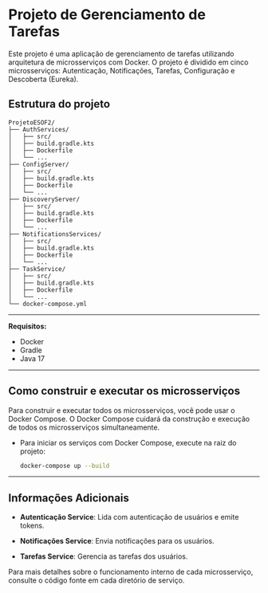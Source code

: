 # Projeto de Gerenciamento de Tarefas

Este projeto é uma aplicação de gerenciamento de tarefas utilizando arquitetura de microsserviços com Docker. O projeto é dividido em cinco microsserviços: Autenticação, Notificações, Tarefas, Configuração e Descoberta (Eureka).

## Estrutura do projeto

``` plaintext
ProjetoESOF2/
├── AuthServices/
│   ├── src/
│   ├── build.gradle.kts
│   ├── Dockerfile
│   └── ...
├── ConfigServer/
│   ├── src/
│   ├── build.gradle.kts
│   ├── Dockerfile
│   └── ...
├── DiscoveryServer/
│   ├── src/
│   ├── build.gradle.kts
│   ├── Dockerfile
│   └── ...
├── NotificationsServices/
│   ├── src/
│   ├── build.gradle.kts
│   ├── Dockerfile
│   └── ...
├── TaskService/
│   ├── src/
│   ├── build.gradle.kts
│   ├── Dockerfile
│   └── ...
└── docker-compose.yml
```

---

**Requisitos:**
* Docker
* Gradle
* Java 17

---

## Como construir e executar os microsserviços

[//]: # ()
[//]: # (### 1. Autenticação Service)

[//]: # ()
[//]: # (- Navegue até o diretório `AuthServices`:)

[//]: # ()
[//]: # (    - **Windows/macOS/Linux:** `cd ProjetoESOF2/AuthServices`)

[//]: # ()
[//]: # (- Construa o JAR do serviço:)

[//]: # ()
[//]: # (    - **Windows:** `.\gradlew.bat build`)

[//]: # (    - **macOS/Linux:** `./gradlew build`)

[//]: # ()
[//]: # (  **Observação:** Em sistemas Unix &#40;macOS/Linux&#41;, pode ser necessário garantir que o arquivo `gradlew` tenha permissão de execução. Para fazer isso, execute o seguinte comando:)

[//]: # ()
[//]: # (    ```bash)

[//]: # (    chmod +x gradlew)

[//]: # (    ```)

[//]: # ()
[//]: # (- Construa a imagem Docker:)

[//]: # ()
[//]: # (    ```bash)

[//]: # (    docker build -t auth-service:latest .)

[//]: # (    ```)

[//]: # ()
[//]: # (- Execute o container:)

[//]: # ()
[//]: # (    ```bash)

[//]: # (    docker run -p 8081:8081 auth-service:latest)

[//]: # (    ```)

[//]: # ()
[//]: # (---)

[//]: # ()
[//]: # (### 2. Notificações Service)

[//]: # ()
[//]: # (- Navegue até o diretório `NotificationsServices`:)

[//]: # ()
[//]: # (    - **Windows/macOS/Linux:** `cd ProjetoESOF2/NotificationsServices`)

[//]: # ()
[//]: # (- Construa o JAR do serviço:)

[//]: # ()
[//]: # (    - **Windows:** `.\gradlew.bat build`)

[//]: # (    - **macOS/Linux:** `./gradlew build`)

[//]: # ()
[//]: # (  **Observação:** Em sistemas Unix &#40;macOS/Linux&#41;, pode ser necessário garantir que o arquivo `gradlew` tenha permissão de execução. Para fazer isso, execute o seguinte comando:)

[//]: # ()
[//]: # (    ```bash)

[//]: # (    chmod +x gradlew)

[//]: # (    ```)

[//]: # ()
[//]: # (- Construa a imagem Docker:)

[//]: # ()
[//]: # (    ```bash)

[//]: # (    docker build -t notification-service:latest .)

[//]: # (    ```)

[//]: # ()
[//]: # (- Execute o container:)

[//]: # ()
[//]: # (    ```bash)

[//]: # (    docker run -p 8082:8082 notification-service:latest)

[//]: # (    ```)

[//]: # ()
[//]: # (---)

[//]: # ()
[//]: # (### 3. Tarefas Service)

[//]: # ()
[//]: # (- Navegue até o diretório `TaskService`:)

[//]: # ()
[//]: # (    - **Windows/macOS/Linux:** `cd ProjetoESOF2/TaskService`)

[//]: # ()
[//]: # (- Construa o JAR do serviço:)

[//]: # ()
[//]: # (    - **Windows:** `.\gradlew.bat build`)

[//]: # (    - **macOS/Linux:** `./gradlew build`)

[//]: # ()
[//]: # (  **Observação:** Em sistemas Unix &#40;macOS/Linux&#41;, pode ser necessário garantir que o arquivo `gradlew` tenha permissão de execução. Para fazer isso, execute o seguinte comando:)

[//]: # ()
[//]: # (    ```bash)

[//]: # (    chmod +x gradlew)

[//]: # (    ```)

[//]: # ()
[//]: # (- Construa a imagem Docker:)

[//]: # ()
[//]: # (    ```bash)

[//]: # (    docker build -t task-service:latest .)

[//]: # (    ```)

[//]: # ()
[//]: # (- Execute o container:)

[//]: # ()
[//]: # (    ```bash)

[//]: # (    docker run -p 8083:8083 task-service:latest)

[//]: # (    ```)

[//]: # ()
[//]: # (---)

[//]: # ()
[//]: # (### 4. Configuração e Descoberta)

[//]: # ()
[//]: # (#### 4.1 ConfigServer &#40;Configuração&#41;)

[//]: # ()
[//]: # (- Navegue até o diretório `ConfigServer`:)

[//]: # ()
[//]: # (    - **Windows/macOS/Linux:** `cd ProjetoESOF2/ConfigServer`)

[//]: # ()
[//]: # (- Construa o JAR do serviço:)

[//]: # ()
[//]: # (    - **Windows:** `.\gradlew.bat build`)

[//]: # (    - **macOS/Linux:** `./gradlew build`)

[//]: # ()
[//]: # (  **Observação:** Em sistemas Unix &#40;macOS/Linux&#41;, pode ser necessário garantir que o arquivo `gradlew` tenha permissão de execução. Para fazer isso, execute o seguinte comando:)

[//]: # ()
[//]: # (    ```bash)

[//]: # (    chmod +x gradlew)

[//]: # (    ```)

[//]: # ()
[//]: # (- Construa a imagem Docker:)

[//]: # ()
[//]: # (    ```bash)

[//]: # (    docker build -t config-server:latest .)

[//]: # (    ```)

[//]: # ()
[//]: # (- Execute o container:)

[//]: # ()
[//]: # (    ```bash)

[//]: # (    docker run -p 8888:8888 config-server:latest)

[//]: # (    ```)

[//]: # ()
[//]: # (#### 4.2 EurekaServer &#40;Descoberta&#41;)

[//]: # ()
[//]: # (- Navegue até o diretório `DiscoveryServer`:)

[//]: # ()
[//]: # (    - **Windows/macOS/Linux:** `cd ProjetoESOF2/DiscoveryServer`)

[//]: # ()
[//]: # (- Construa o JAR do serviço:)

[//]: # ()
[//]: # (    - **Windows:** `.\gradlew.bat build`)

[//]: # (    - **macOS/Linux:** `./gradlew build`)

[//]: # ()
[//]: # (  **Observação:** Em sistemas Unix &#40;macOS/Linux&#41;, pode ser necessário garantir que o arquivo `gradlew` tenha permissão de execução. Para fazer isso, execute o seguinte comando:)

[//]: # ()
[//]: # (    ```bash)

[//]: # (    chmod +x gradlew)

[//]: # (    ```)

[//]: # ()
[//]: # (- Construa a imagem Docker:)

[//]: # ()
[//]: # (    ```bash)

[//]: # (    docker build -t eureka-server:latest .)

[//]: # (    ```)

[//]: # ()
[//]: # (- Execute o container:)

[//]: # ()
[//]: # (    ```bash)

[//]: # (    docker run -p 8761:8761 eureka-server:latest)

[//]: # (    ```)
[//]: # ()
[//]: # (---)


Para construir e executar todos os microsserviços, você pode usar o Docker Compose. O Docker Compose cuidará da construção e execução de todos os microsserviços simultaneamente.


- Para iniciar os serviços com Docker Compose, execute na raiz do projeto:

    ```bash
    docker-compose up --build
    ```

___

## Informações Adicionais

- **Autenticação Service**: Lida com autenticação de usuários e emite tokens.

- **Notificações Service**: Envia notificações para os usuários.

- **Tarefas Service**: Gerencia as tarefas dos usuários.


Para mais detalhes sobre o funcionamento interno de cada microsserviço, consulte o código fonte em cada diretório de serviço.
